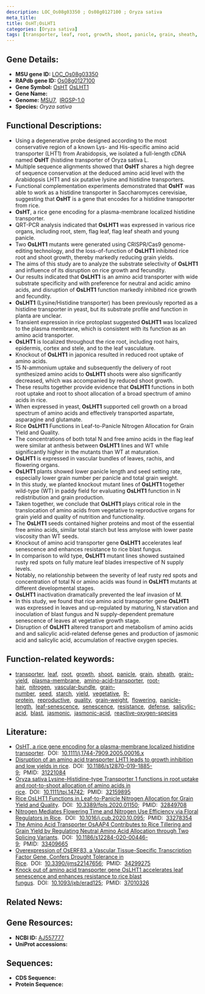 ```yaml
---
description: LOC_Os08g03350 ; Os08g0127100 ; Oryza sativa
meta_title:
title: OsHT;OsLHT1
categories: [Oryza sativa]
tags: [transporter, leaf, root, growth, shoot, panicle, grain, sheath, grain yield, plasma membrane, amino acid transporter, root hair, nitrogen, vascular bundle, grain number, seed, starch, yield, vegetative, R protein, reproductive, quality, grain weight, flowering, panicle length, leaf senescence, senescence, resistance, defense, salicylic acid, blast, jasmonic, jasmonic acid, reactive oxygen species]
---
```


## Gene Details:
- **MSU gene ID:** [LOC_Os08g03350](http://rice.uga.edu/cgi-bin/ORF_infopage.cgi?orf=LOC_Os08g03350)  
- **RAPdb gene ID:** [Os08g0127100](https://rapdb.dna.affrc.go.jp/locus/?name=Os08g0127100)  
- **Gene Symbol:** <u>OsHT</u>&nbsp;<u>OsLHT1</u>
- **Gene Name:**
- **Genome:**  [MSU7](http://rice.uga.edu/),&nbsp;&nbsp;[IRGSP-1.0](https://rapdb.dna.affrc.go.jp/download/irgsp1.html)
- **Species:** *Oryza sativa*

## Functional Descriptions:
   - Using a degenerative probe designed according to the most conservative region of a known Lys- and His-specific amino acid transporter (LHT1) from Arabidopsis, we isolated a full-length cDNA named **OsHT** (histidine transporter of Oryza sativa L.
   - Multiple sequence alignments showed that **OsHT** shares a high degree of sequence conservation at the deduced amino acid level with the Arabidopsis LHT1 and six putative lysine and histidine transporters.
   - Functional complementation experiments demonstrated that **OsHT** was able to work as a histidine transporter in Saccharomyces cerevisiae, suggesting that **OsHT** is a gene that encodes for a histidine transporter from rice.
   - **OsHT**, a rice gene encoding for a plasma-membrane localized histidine transporter.
   - QRT-PCR analysis indicated that **OsLHT1** was expressed in various rice organs, including root, stem, flag leaf, flag leaf sheath and young panicle.
   - Two **OsLHT1** mutants were generated using CRISPR/Cas9 genome-editing technology, and the loss-of-function of **OsLHT1** inhibited rice root and shoot growth, thereby markedly reducing grain yields.
   - The aims of this study are to analyze the substrate selectivity of **OsLHT1** and influence of its disruption on rice growth and fecundity.
   - Our results indicated that **OsLHT1** is an amino acid transporter with wide substrate specificity and with preference for neutral and acidic amino acids, and disruption of **OsLHT1** function markedly inhibited rice growth and fecundity.
   - **OsLHT1** (Lysine/Histidine transporter) has been previously reported as a histidine transporter in yeast, but its substrate profile and function in planta are unclear.
   - Transient expression in rice protoplast suggested **OsLHT1** was localized to the plasma membrane, which is consistent with its function as an amino acid transporter.
   - **OsLHT1** is localized throughout the rice root, including root hairs, epidermis, cortex and stele, and to the leaf vasculature.
   - Knockout of **OsLHT1** in japonica resulted in reduced root uptake of amino acids.
   - 15 N-ammonium uptake and subsequently the delivery of root synthesized amino acids to **OsLHT1** shoots were also significantly decreased, which was accompanied by reduced shoot growth.
   - These results together provide evidence that **OsLHT1** functions in both root uptake and root to shoot allocation of a broad spectrum of amino acids in rice.
   - When expressed in yeast, **OsLHT1** supported cell growth on a broad spectrum of amino acids and effectively transported aspartate, asparagine and glutamate.
   - Rice **OsLHT1** Functions in Leaf-to-Panicle Nitrogen Allocation for Grain Yield and Quality.
   - The concentrations of both total N and free amino acids in the flag leaf were similar at anthesis between **OsLHT1** lines and WT while significantly higher in the mutants than WT at maturation.
   - **OsLHT1** is expressed in vascular bundles of leaves, rachis, and flowering organs.
   - **OsLHT1** plants showed lower panicle length and seed setting rate, especially lower grain number per panicle and total grain weight.
   - In this study, we planted knockout mutant lines of **OsLHT1** together wild-type (WT) in paddy field for evaluating **OsLHT1** function in N redistribution and grain production.
   - Taken together, we conclude that **OsLHT1** plays critical role in the translocation of amino acids from vegetative to reproductive organs for grain yield and quality of nutrition and functionality.
   - The **OsLHT1** seeds contained higher proteins and most of the essential free amino acids, similar total starch but less amylose with lower paste viscosity than WT seeds.
   - Knockout of amino acid transporter gene **OsLHT1** accelerates leaf senescence and enhances resistance to rice blast fungus.
   - In comparison to wild type, **OsLHT1** mutant lines showed sustained rusty red spots on fully mature leaf blades irrespective of N supply levels.
   - Notably, no relationship between the severity of leaf rusty red spots and concentration of total N or amino acids was found in **OsLHT1** mutants at different developmental stages.
   - **OsLHT1** inactivation dramatically prevented the leaf invasion of M.
   - In this study, we found that rice amino acid transporter gene **OsLHT1** was expressed in leaves and up-regulated by maturing, N starvation and inoculation of blast fungus and N supply-dependent premature senescence of leaves at vegetative growth stage.
   - Disruption of **OsLHT1** altered transport and metabolism of amino acids and and salicylic acid-related defense genes and production of jasmonic acid and salicylic acid, accumulation of reactive oxygen species.

## Function-related keywords:
   - [transporter](/tags/transporter/),&nbsp;&nbsp;[leaf](/tags/leaf/),&nbsp;&nbsp;[root](/tags/root/),&nbsp;&nbsp;[growth](/tags/growth/),&nbsp;&nbsp;[shoot](/tags/shoot/),&nbsp;&nbsp;[panicle](/tags/panicle/),&nbsp;&nbsp;[grain](/tags/grain/),&nbsp;&nbsp;[sheath](/tags/sheath/),&nbsp;&nbsp;[grain-yield](/tags/grain-yield/),&nbsp;&nbsp;[plasma-membrane](/tags/plasma-membrane/),&nbsp;&nbsp;[amino-acid-transporter](/tags/amino-acid-transporter/),&nbsp;&nbsp;[root-hair](/tags/root-hair/),&nbsp;&nbsp;[nitrogen](/tags/nitrogen/),&nbsp;&nbsp;[vascular-bundle](/tags/vascular-bundle/),&nbsp;&nbsp;[grain-number](/tags/grain-number/),&nbsp;&nbsp;[seed](/tags/seed/),&nbsp;&nbsp;[starch](/tags/starch/),&nbsp;&nbsp;[yield](/tags/yield/),&nbsp;&nbsp;[vegetative](/tags/vegetative/),&nbsp;&nbsp;[R-protein](/tags/R-protein/),&nbsp;&nbsp;[reproductive](/tags/reproductive/),&nbsp;&nbsp;[quality](/tags/quality/),&nbsp;&nbsp;[grain-weight](/tags/grain-weight/),&nbsp;&nbsp;[flowering](/tags/flowering/),&nbsp;&nbsp;[panicle-length](/tags/panicle-length/),&nbsp;&nbsp;[leaf-senescence](/tags/leaf-senescence/),&nbsp;&nbsp;[senescence](/tags/senescence/),&nbsp;&nbsp;[resistance](/tags/resistance/),&nbsp;&nbsp;[defense](/tags/defense/),&nbsp;&nbsp;[salicylic-acid](/tags/salicylic-acid/),&nbsp;&nbsp;[blast](/tags/blast/),&nbsp;&nbsp;[jasmonic](/tags/jasmonic/),&nbsp;&nbsp;[jasmonic-acid](/tags/jasmonic-acid/),&nbsp;&nbsp;[reactive-oxygen-species](/tags/reactive-oxygen-species/)

## Literature:
   - [OsHT, a rice gene encoding for a plasma-membrane localized histidine transporter](https://www.doi.org/10.1111/j.1744-7909.2005.00016.x).&nbsp;&nbsp;DOI:&nbsp;&nbsp;[10.1111/j.1744-7909.2005.00016.x](https://www.doi.org/10.1111/j.1744-7909.2005.00016.x)
   - [Disruption of an amino acid transporter LHT1 leads to growth inhibition and low yields in rice](https://www.doi.org/10.1186/s12870-019-1885-9).&nbsp;&nbsp;DOI:&nbsp;&nbsp;[10.1186/s12870-019-1885-9](https://www.doi.org/10.1186/s12870-019-1885-9);&nbsp;&nbsp;PMID:&nbsp;&nbsp;[31221084](https://pubmed.ncbi.nlm.nih.gov/31221084/)
   - [Oryza sativa Lysine-Histidine-type Transporter 1 functions in root uptake and root-to-shoot allocation of amino acids in rice](https://www.doi.org/10.1111/tpj.14742).&nbsp;&nbsp;DOI:&nbsp;&nbsp;[10.1111/tpj.14742](https://www.doi.org/10.1111/tpj.14742);&nbsp;&nbsp;PMID:&nbsp;&nbsp;[32159895](https://pubmed.ncbi.nlm.nih.gov/32159895/)
   - [Rice OsLHT1 Functions in Leaf-to-Panicle Nitrogen Allocation for Grain Yield and Quality](https://www.doi.org/10.3389/fpls.2020.01150).&nbsp;&nbsp;DOI:&nbsp;&nbsp;[10.3389/fpls.2020.01150](https://www.doi.org/10.3389/fpls.2020.01150);&nbsp;&nbsp;PMID:&nbsp;&nbsp;[32849708](https://pubmed.ncbi.nlm.nih.gov/32849708/)
   - [Nitrogen Mediates Flowering Time and Nitrogen Use Efficiency via Floral Regulators in Rice](https://www.doi.org/10.1016/j.cub.2020.10.095).&nbsp;&nbsp;DOI:&nbsp;&nbsp;[10.1016/j.cub.2020.10.095](https://www.doi.org/10.1016/j.cub.2020.10.095);&nbsp;&nbsp;PMID:&nbsp;&nbsp;[33278354](https://pubmed.ncbi.nlm.nih.gov/33278354/)
   - [The Amino Acid Transporter OsAAP4 Contributes to Rice Tillering and Grain Yield by Regulating Neutral Amino Acid Allocation through Two Splicing Variants](https://www.doi.org/10.1186/s12284-020-00446-9).&nbsp;&nbsp;DOI:&nbsp;&nbsp;[10.1186/s12284-020-00446-9](https://www.doi.org/10.1186/s12284-020-00446-9);&nbsp;&nbsp;PMID:&nbsp;&nbsp;[33409665](https://pubmed.ncbi.nlm.nih.gov/33409665/)
   - [Overexpression of OsERF83, a Vascular Tissue-Specific Transcription Factor Gene, Confers Drought Tolerance in Rice](https://www.doi.org/10.3390/ijms22147656).&nbsp;&nbsp;DOI:&nbsp;&nbsp;[10.3390/ijms22147656](https://www.doi.org/10.3390/ijms22147656);&nbsp;&nbsp;PMID:&nbsp;&nbsp;[34299275](https://pubmed.ncbi.nlm.nih.gov/34299275/)
   - [Knock out of amino acid transporter gene OsLHT1 accelerates leaf senescence and enhances resistance to rice blast fungus](https://www.doi.org/10.1093/jxb/erad125).&nbsp;&nbsp;DOI:&nbsp;&nbsp;[10.1093/jxb/erad125](https://www.doi.org/10.1093/jxb/erad125);&nbsp;&nbsp;PMID:&nbsp;&nbsp;[37010326](https://pubmed.ncbi.nlm.nih.gov/37010326/)

## Related News:

## Gene Resources:
- **NCBI ID:**  [AJ557777](http://www.ncbi.nlm.nih.gov/nuccore/AJ557777)
- **UniProt accessions:** [](https://www.uniprot.org/uniprotkb//entry)

## Sequences:
- **CDS Sequence:**
- **Protein Sequence:**
